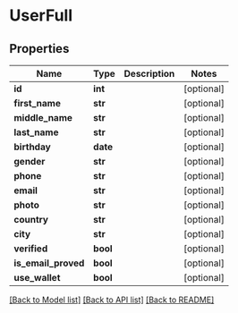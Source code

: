 # UserFull

## Properties
Name | Type | Description | Notes
------------ | ------------- | ------------- | -------------
**id** | **int** |  | [optional] 
**first_name** | **str** |  | [optional] 
**middle_name** | **str** |  | [optional] 
**last_name** | **str** |  | [optional] 
**birthday** | **date** |  | [optional] 
**gender** | **str** |  | [optional] 
**phone** | **str** |  | [optional] 
**email** | **str** |  | [optional] 
**photo** | **str** |  | [optional] 
**country** | **str** |  | [optional] 
**city** | **str** |  | [optional] 
**verified** | **bool** |  | [optional] 
**is_email_proved** | **bool** |  | [optional] 
**use_wallet** | **bool** |  | [optional] 

[[Back to Model list]](../README.md#documentation-for-models) [[Back to API list]](../README.md#documentation-for-api-endpoints) [[Back to README]](../README.md)


